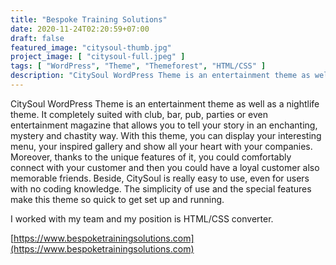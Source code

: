 ```yaml
---
title: "Bespoke Training Solutions"
date: 2020-11-24T02:20:59+07:00
draft: false
featured_image: "citysoul-thumb.jpg"
project_image: [ "citysoul-full.jpeg" ]
tags: [ "WordPress", "Theme", "Themeforest", "HTML/CSS" ]
description: "CitySoul WordPress Theme is an entertainment theme as well as a nightlife theme. It completely suited with club, bar, pub, parties or even entertainment magazine that allows you to tell your story in an enchanting, mystery and chastity way."
---
```


CitySoul WordPress Theme is an entertainment theme as well as a nightlife theme. It completely suited with club, bar, pub, parties or even entertainment magazine that allows you to tell your story in an enchanting, mystery and chastity way. With this theme, you can display your interesting menu, your inspired gallery and show all your heart with your companies. Moreover, thanks to the unique features of it, you could comfortably connect with your customer and then you could have a loyal customer also memorable friends. Beside, CitySoul is really easy to use, even for users with no coding knowledge. The simplicity of use and the special features make this theme so quick to get set up and running.

I worked with my team and my position is HTML/CSS converter.

[https://www.bespoketrainingsolutions.com](https://www.bespoketrainingsolutions.com)